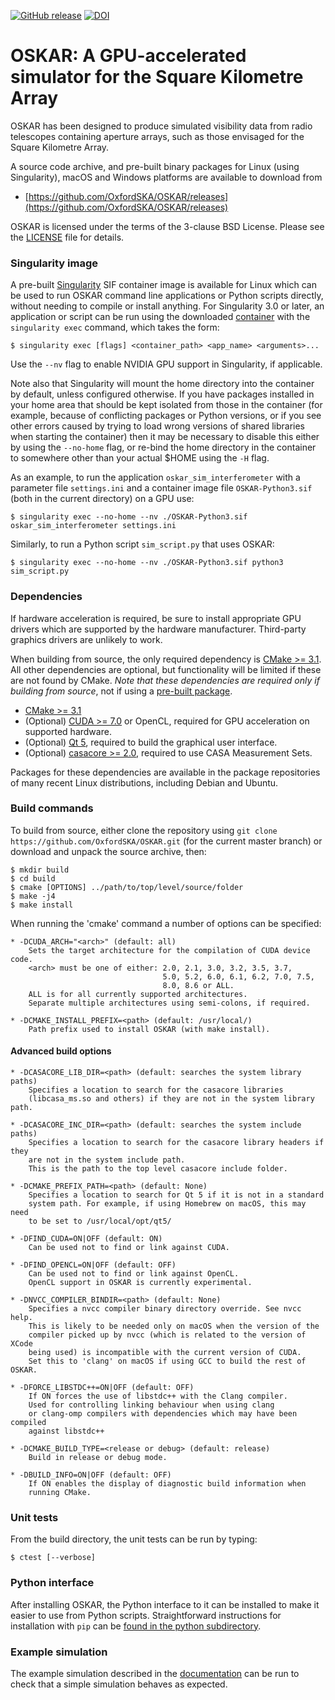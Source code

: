 [![GitHub release](https://img.shields.io/github/release/OxfordSKA/OSKAR.svg?style=flat-square)](https://github.com/OxfordSKA/OSKAR/releases)
[![DOI](https://zenodo.org/badge/DOI/10.5281/zenodo.3758491.svg)](https://doi.org/10.5281/zenodo.3758491)

# OSKAR: A GPU-accelerated simulator for the Square Kilometre Array

OSKAR has been designed to produce simulated visibility data from radio
telescopes containing aperture arrays, such as those envisaged for the
Square Kilometre Array.

A source code archive, and pre-built binary packages for Linux (using
Singularity), macOS and Windows platforms are available to download from

- [https://github.com/OxfordSKA/OSKAR/releases](https://github.com/OxfordSKA/OSKAR/releases)

OSKAR is licensed under the terms of the 3-clause BSD License.
Please see the [LICENSE](LICENSE) file for details.

### Singularity image

A pre-built [Singularity](https://sylabs.io/singularity/) SIF container image
is available for Linux which can be used to run OSKAR command line
applications or Python scripts directly, without needing to compile or install
anything. For Singularity 3.0 or later, an application or script can be run
using the downloaded [container](https://github.com/OxfordSKA/OSKAR/releases)
with the `singularity exec` command, which takes the form:

    $ singularity exec [flags] <container_path> <app_name> <arguments>...

Use the `--nv` flag to enable NVIDIA GPU support in Singularity, if
applicable.

Note also that Singularity will mount the home directory into the container by
default, unless configured otherwise. If you have packages installed in your
home area that should be kept isolated from those in the container (for
example, because of conflicting packages or Python versions, or if you see
other errors caused by trying to load wrong versions of shared libraries when
starting the container) then it may be necessary to disable this either by
using the `--no-home` flag, or re-bind the home directory in the container
to somewhere other than your actual $HOME using the `-H` flag.

As an example, to run the application `oskar_sim_interferometer`
with a parameter file `settings.ini` and a container image file
`OSKAR-Python3.sif` (both in the current directory) on a GPU use:

    $ singularity exec --no-home --nv ./OSKAR-Python3.sif oskar_sim_interferometer settings.ini

Similarly, to run a Python script `sim_script.py` that uses OSKAR:

    $ singularity exec --no-home --nv ./OSKAR-Python3.sif python3 sim_script.py

### Dependencies

If hardware acceleration is required, be sure to install appropriate GPU
drivers which are supported by the hardware manufacturer. Third-party graphics
drivers are unlikely to work.

When building from source, the only required dependency is
[CMake >= 3.1](https://cmake.org).
All other dependencies are optional, but functionality will be
limited if these are not found by CMake.
*Note that these dependencies are required only if building from source*, not
if using a [pre-built package](https://github.com/OxfordSKA/OSKAR/releases).

- [CMake >= 3.1](https://cmake.org)
- (Optional) [CUDA >= 7.0](https://developer.nvidia.com/cuda-downloads)
  or OpenCL, required for GPU acceleration on supported hardware.
- (Optional) [Qt 5](https://qt.io),
  required to build the graphical user interface.
- (Optional) [casacore >= 2.0](https://github.com/casacore/casacore),
  required to use CASA Measurement Sets.

Packages for these dependencies are available in the package repositories
of many recent Linux distributions, including Debian and Ubuntu.

### Build commands

To build from source, either clone the repository using
`git clone https://github.com/OxfordSKA/OSKAR.git` (for the current master
branch) or download and unpack the source archive, then:

    $ mkdir build
    $ cd build
    $ cmake [OPTIONS] ../path/to/top/level/source/folder
    $ make -j4
    $ make install

When running the 'cmake' command a number of options can be specified:

    * -DCUDA_ARCH="<arch>" (default: all)
        Sets the target architecture for the compilation of CUDA device code.
        <arch> must be one of either: 2.0, 2.1, 3.0, 3.2, 3.5, 3.7,
                                      5.0, 5.2, 6.0, 6.1, 6.2, 7.0, 7.5,
                                      8.0, 8.6 or ALL.
        ALL is for all currently supported architectures.
        Separate multiple architectures using semi-colons, if required.

    * -DCMAKE_INSTALL_PREFIX=<path> (default: /usr/local/)
        Path prefix used to install OSKAR (with make install).

#### Advanced build options

    * -DCASACORE_LIB_DIR=<path> (default: searches the system library paths)
        Specifies a location to search for the casacore libraries
        (libcasa_ms.so and others) if they are not in the system library path.

    * -DCASACORE_INC_DIR=<path> (default: searches the system include paths)
        Specifies a location to search for the casacore library headers if they
        are not in the system include path.
        This is the path to the top level casacore include folder.

    * -DCMAKE_PREFIX_PATH=<path> (default: None)
        Specifies a location to search for Qt 5 if it is not in a standard
        system path. For example, if using Homebrew on macOS, this may need
        to be set to /usr/local/opt/qt5/

    * -DFIND_CUDA=ON|OFF (default: ON)
        Can be used not to find or link against CUDA.

    * -DFIND_OPENCL=ON|OFF (default: OFF)
        Can be used not to find or link against OpenCL.
        OpenCL support in OSKAR is currently experimental.

    * -DNVCC_COMPILER_BINDIR=<path> (default: None)
        Specifies a nvcc compiler binary directory override. See nvcc help.
        This is likely to be needed only on macOS when the version of the
        compiler picked up by nvcc (which is related to the version of XCode
        being used) is incompatible with the current version of CUDA.
        Set this to 'clang' on macOS if using GCC to build the rest of OSKAR.

    * -DFORCE_LIBSTDC++=ON|OFF (default: OFF)
        If ON forces the use of libstdc++ with the Clang compiler.
        Used for controlling linking behaviour when using clang
        or clang-omp compilers with dependencies which may have been compiled
        against libstdc++

    * -DCMAKE_BUILD_TYPE=<release or debug> (default: release)
        Build in release or debug mode.

    * -DBUILD_INFO=ON|OFF (default: OFF)
        If ON enables the display of diagnostic build information when
        running CMake.

### Unit tests

From the build directory, the unit tests can be run by typing:

    $ ctest [--verbose]

### Python interface

After installing OSKAR, the Python interface to it can be installed to
make it easier to use from Python scripts.
Straightforward instructions for installation with `pip` can be
[found in the python subdirectory](python/README.md).

### Example simulation

The example simulation described in the
[documentation](https://github.com/OxfordSKA/OSKAR/releases)
can be run to check that a simple simulation behaves as expected.

